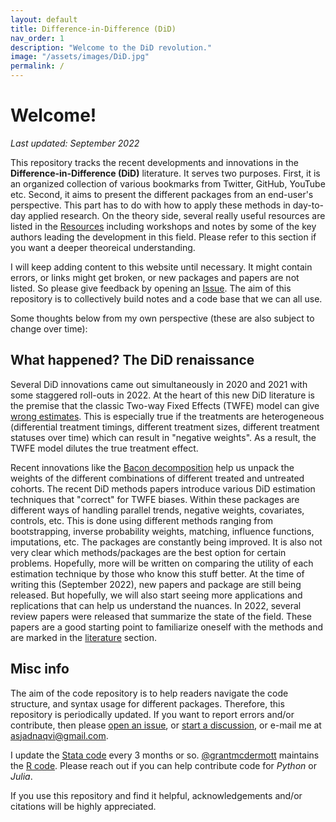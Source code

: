 ```yaml
---
layout: default
title: Difference-in-Difference (DiD)
nav_order: 1
description: "Welcome to the DiD revolution."
image: "/assets/images/DiD.jpg"
permalink: /
---
```



# Welcome!

*Last updated: September 2022*

This repository tracks the recent developments and innovations in the **Difference-in-Difference (DiD)** literature. It serves two purposes. First, it is an organized collection of various bookmarks from Twitter, GitHub, YouTube etc. Second, it aims to present the different packages from an end-user's perspective. This part has to do with how to apply these methods in day-to-day applied research. On the theory side, several really useful resources are listed in the [Resources](https://asjadnaqvi.github.io/DiD/docs/resources) including workshops and notes by some of the key authors leading the development in this field. Please refer to this section if you want a deeper theoreical understanding.

I will keep adding content to this website until necessary. It might contain errors, or links might get broken, or new packages and papers are not listed. So please give feedback by opening an [Issue](https://github.com/asjadnaqvi/DiD/issues). The aim of this repository is to collectively build notes and a code base that we can all use.

Some thoughts below from my own perspective (these are also subject to change over time):


## What happened? The DiD renaissance

Several DiD innovations came out simultaneously in 2020 and 2021 with some staggered roll-outs in 2022. At the heart of this new DiD literature is the premise that the classic Two-way Fixed Effects (TWFE) model can give [wrong estimates](https://asjadnaqvi.github.io/DiD/docs/code/06_twfe/). This is especially true if the treatments are heterogeneous (differential treatment timings, different treatment sizes, different treatment statuses over time) which can result in "negative weights". As a result, the TWFE model dilutes the true treatment effect. 

Recent innovations like the [Bacon decomposition](https://asjadnaqvi.github.io/DiD/docs/code/06_bacon/) help us unpack the weights of the different combinations of different treated and untreated cohorts. The recent DiD methods papers introduce various DiD estimation techniques that "correct" for TWFE biases. Within these packages are different ways of handling parallel trends, negative weights, covariates, controls, etc. This is done using different methods ranging from bootstrapping, inverse probability weights, matching, influence functions, imputations, etc. The packages are constantly being improved. It is also not very clear which methods/packages are the best option for certain problems. Hopefully, more will be written on comparing the utility of each estimation technique by those who know this stuff better. At the time of writing this (September 2022), new papers and package are still being released. But hopefully, we will also start seeing more applications and replications that can help us understand the nuances. In 2022, several review papers were released that summarize the state of the field. These papers are a good starting point to familiarize oneself with the methods and are marked in the [literature](https://asjadnaqvi.github.io/DiD/docs/resources#papers) section.


## Misc info

The aim of the code repository is to help readers navigate the code structure, and syntax usage for different packages. Therefore, this repository is periodically updated. If you want to report errors and/or contribute, then please [open an issue](https://github.com/AsjadNaqvi/DiD/issues), or [start a discussion](https://github.com/asjadnaqvi/DiD/discussions), or e-mail me at asjadnaqvi@gmail.com. 

I update the [Stata code](https://asjadnaqvi.github.io/DiD/docs/code) every 3 months or so. [@grantmcdermott](https://github.com/grantmcdermott) maintains the [R code](https://asjadnaqvi.github.io/DiD/docs/code_r). Please reach out if you can help contribute code for *Python* or *Julia*.

If you use this repository and find it helpful, acknowledgements and/or citations will be highly appreciated. 

